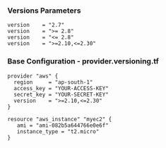 ### Versions Parameters

```
version    = "2.7"
version    = ">= 2.8"
version    = "<= 2.8"
version    = ">=2.10,<=2.30"
```
### Base Configuration - provider.versioning.tf
```
provider "aws" {
  region     = "ap-south-1"
  access_key = "YOUR-ACCESS-KEY"
  secret_key = "YOUR-SECRET-KEY"
  version    = ">=2.10,<=2.30"
}

resource "aws_instance" "myec2" {
   ami = "ami-082b5a644766e0e6f"
   instance_type = "t2.micro"
}
```
